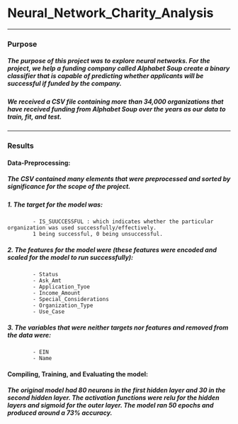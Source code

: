 # Neural_Network_Charity_Analysis
---
### Purpose
##### The purpose of this project was to explore neural networks. For the project, we help a funding company called Alphabet Soup create a binary classifier that is capable of predicting whether applicants will be successful if funded by the company.
##### We received a CSV file containing more than 34,000 organizations that have received funding from Alphabet Soup over the years as our data to train, fit, and test.
---
### Results
#### Data-Preprocessing:
##### The CSV contained many elements that were preprocessed and sorted by significance for the scope of the project.
##### 1. The target for the model was:
            - IS_SUUCCESSFUL : which indicates whether the particular organization was used successfully/effectively. 
            1 being successful, 0 being unsuccessful.
##### 2. The features for the model were (these features were encoded and scaled for the model to run successfully):
            - Status
            - Ask_Amt
            - Application_Tyoe
            - Income_Amount
            - Special_Considerations
            - Organization_Type
            - Use_Case
##### 3. The variables that were neither targets nor features and removed from the data were:
            - EIN
            - Name
#### Compiling, Training, and Evaluating the model:
##### The original model had 80 neurons in the first hidden layer and 30 in the second hidden layer. The activation functions were relu for the hidden layers and sigmoid for the outer layer. The model ran 50 epochs and produced around a 73% accuracy.
![]()
![]()

            
